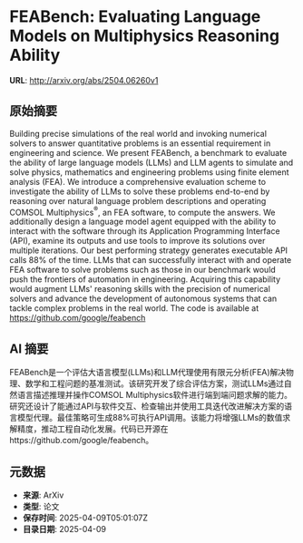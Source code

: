 # FEABench: Evaluating Language Models on Multiphysics Reasoning Ability

**URL**: http://arxiv.org/abs/2504.06260v1

## 原始摘要

Building precise simulations of the real world and invoking numerical solvers
to answer quantitative problems is an essential requirement in engineering and
science. We present FEABench, a benchmark to evaluate the ability of large
language models (LLMs) and LLM agents to simulate and solve physics,
mathematics and engineering problems using finite element analysis (FEA). We
introduce a comprehensive evaluation scheme to investigate the ability of LLMs
to solve these problems end-to-end by reasoning over natural language problem
descriptions and operating COMSOL Multiphysics$^\circledR$, an FEA software, to
compute the answers. We additionally design a language model agent equipped
with the ability to interact with the software through its Application
Programming Interface (API), examine its outputs and use tools to improve its
solutions over multiple iterations. Our best performing strategy generates
executable API calls 88% of the time. LLMs that can successfully interact with
and operate FEA software to solve problems such as those in our benchmark would
push the frontiers of automation in engineering. Acquiring this capability
would augment LLMs' reasoning skills with the precision of numerical solvers
and advance the development of autonomous systems that can tackle complex
problems in the real world. The code is available at
https://github.com/google/feabench


## AI 摘要

FEABench是一个评估大语言模型(LLMs)和LLM代理使用有限元分析(FEA)解决物理、数学和工程问题的基准测试。该研究开发了综合评估方案，测试LLMs通过自然语言描述推理并操作COMSOL Multiphysics软件进行端到端问题求解的能力。研究还设计了能通过API与软件交互、检查输出并使用工具迭代改进解决方案的语言模型代理。最佳策略可生成88%可执行API调用。该能力将增强LLMs的数值求解精度，推动工程自动化发展。代码已开源在https://github.com/google/feabench。

## 元数据

- **来源**: ArXiv
- **类型**: 论文
- **保存时间**: 2025-04-09T05:01:07Z
- **目录日期**: 2025-04-09
